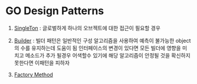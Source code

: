 # GO Design Patterns

1. [SingleTon](https://github.com/BumwooPark/go-design-pattern/tree/master/singleton)
: 글로벌하게 하나의 오브젝트에 대한 접근이 필요할 경우

2. [Builder](https://github.com/BumwooPark/go-design-pattern/tree/master/builder)
: 빌더 패턴은 일반적인 구성 알고리즘을 사용하여 예측이 불가능한 object의 수를 유지하는데 도움이 됨 
인터페이스의 변경이 있다면 모든 빌더에 영향을 미치고 메소드가 추가 될경우 어색할수 있기에 해당 알고리즘이 안정될 것을 확신하지 못한다면 이패턴을 피하자

3. [Factory Method](https://github.com/BumwooPark/go-design-pattern/tree/master/factory_method)
